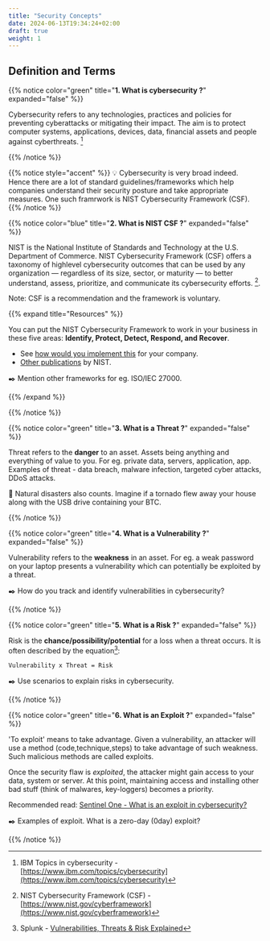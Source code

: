 ```yaml
---
title: "Security Concepts"
date: 2024-06-13T19:34:24+02:00
draft: true
weight: 1
---
```


## Definition and Terms

{{% notice color="green" title="**1.  What is cybersecurity ?**" expanded="false" %}}

Cybersecurity refers to any technologies, practices and policies for preventing cyberattacks or mitigating their impact. The aim is to protect computer systems, applications, devices, data, financial assets and people against cyberthreats. [^ibm]

[^ibm]: IBM Topics in cybersecurity - [https://www.ibm.com/topics/cybersecurity](https://www.ibm.com/topics/cybersecurity) 

{{% /notice %}}

{{% notice style="accent" %}}
:bulb: Cybersecurity is very broad indeed. Hence there are a lot of standard guidelines/frameworks which help companies understand their security posture and take appropriate measures. One such framrwork is NIST Cybersecurity Framework (CSF).
{{% /notice %}}

{{% notice color="blue" title="**2.  What is NIST CSF ?**" expanded="false" %}}

NIST is the National Institute of Standards and Technology at the U.S. Department of Commerce. NIST Cybersecurity Framework (CSF) offers a taxonomy of highlevel cybersecurity outcomes that can be used by any organization — regardless of its size, sector, or maturity — to better understand, assess, prioritize, and communicate its cybersecurity efforts. [^csf]. 

Note: CSF is a recommendation and the framework is voluntary.

[^csf]: NIST Cybersecurity Framework (CSF) - [https://www.nist.gov/cyberframework](https://www.nist.gov/cyberframework)

{{% expand title="Resources" %}}

You can put the NIST Cybersecurity Framework to work in your business in these five areas: **Identify, Protect, Detect, Respond, and Recover**.

- See [how would you implement this](https://csrc.nist.gov/projects/cybersecurity-framework/filters#/csf/filters) for your company.
- [Other publications](https://csrc.nist.gov/publications/) by NIST.

:black_nib: Mention other frameworks for eg. ISO/IEC 27000. 

{{% /expand %}}

{{% /notice %}}

{{% notice color="green" title="**3.  What is a Threat ?**" expanded="false" %}}

Threat refers to the **danger** to an asset. Assets being anything and everything of value to you. For eg. private data, servers, application, app. Examples of threat - data breach, malware infection, targeted cyber attacks, DDoS attacks.

:crystal_ball: Natural disasters also counts. Imagine if a tornado flew away your house along with the USB drive containing your BTC.


{{% /notice %}}

{{% notice color="green" title="**4.  What is a Vulnerability ?**" expanded="false" %}}

Vulnerability refers to the **weakness** in an asset. For eg. a weak password on your laptop presents a vulnerability which can potentially be exploited by a threat.

:black_nib: How do you track and identify vulnerabilities in cybersecurity?

{{% /notice %}}

{{% notice color="green" title="**5.  What is a Risk ?**" expanded="false" %}}

Risk is the **chance/possibility/potential** for a loss when a threat occurs. It is often described by the equation[^splunk]:  

`Vulnerability x Threat = Risk` 

:black_nib: Use scenarios to explain risks in cybersecurity.

[^splunk]: Splunk - [Vulnerabilities, Threats & Risk Explained](https://www.splunk.com/en_us/blog/learn/vulnerability-vs-threat-vs-risk.html)

{{% /notice %}}


{{% notice color="green" title="**6.  What is an Exploit ?**" expanded="false" %}}

'To exploit' means to take advantage. Given a vulnerability, an attacker will use a method (code,technique,steps) to take advantage of such weakness. Such malicious methods are called exploits.

Once the security flaw is *exploited*, the attacker might gain access to your data, system or server. At this point, maintaining access and installing other bad stuff (think of malwares, key-loggers) becomes a priority.

Recommended read: [Sentinel One - What is an exploit in cybersecurity?](https://www.sentinelone.com/cybersecurity-101/threat-intelligence/what-is-an-exploit/)

:black_nib: Examples of exploit. What is a zero-day (0day) exploit?

{{% /notice %}}
